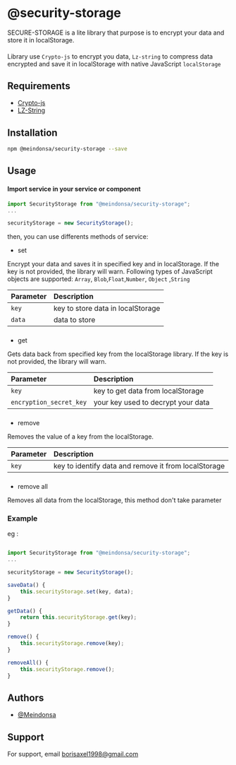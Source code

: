 # @security-storage

SECURE-STORAGE is a lite library that purpose is to encrypt your data and store it in localStorage.

####

Library use `Crypto-js` to encrypt you data, `Lz-string` to compress data encrypted and save it in localStorage with native JavaScript `localStorage`

## Requirements

- [Crypto-js](https://www.npmjs.com/package/crypto-js)
- [LZ-String](https://www.npmjs.com/package/lz-string)

## Installation

```bash
npm @meindonsa/security-storage --save
```

## Usage

#### Import service in your service or component

```typescript
import SecurityStorage from "@meindonsa/security-storage";
...

securityStorage = new SecurityStorage();
```

then, you can use differents methods of service:

- set

Encrypt your data and saves it in specified key and in localStorage. If the key is not provided, the library will warn. Following types of JavaScript objects are supported: `Array`, `Blob`,`Float`,`Number`, `Object` ,`String`

| Parameter               | Description                        |
| :---------------------- | :--------------------------------- |
| `key`                   | key to store data in localStorage  |
| `data`                  | data to store                      |

###

- get

Gets data back from specified key from the localStorage library. If the key is not provided, the library will warn.

| Parameter               | Description                        |
| :---------------------- | :--------------------------------- |
| `key`                   | key to get data from localStorage  |
| `encryption_secret_key` | your key used to decrypt your data |

###

- remove

Removes the value of a key from the localStorage.

| Parameter | Description                                          |
| :-------- | :--------------------------------------------------- |
| `key`     | key to identify data and remove it from localStorage |

###

- remove all

Removes all data from the localStorage, this method don't take parameter

### Example

eg :

```typescript

import SecurityStorage from "@meindonsa/security-storage";
...

securityStorage = new SecurityStorage();

saveData() {
    this.securityStorage.set(key, data);
}

getData() {
    return this.securityStorage.get(key);
}

remove() {
    this.securityStorage.remove(key);
}

removeAll() {
    this.securityStorage.remove();
}

```

## Authors

- [@Meindonsa](https://github.com/Meindonsa)

## Support

For support, email borisaxel1998@gmail.com
